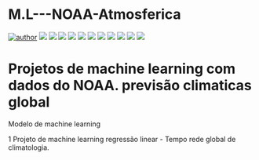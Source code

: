 # M.L---NOAA-Atmosferica

[![author](https://img.shields.io/badge/author-RafaelGallo-red.svg)](https://github.com/RafaelGallo?tab=repositories) [![](https://img.shields.io/badge/python-3.7+-blue.svg)](https://www.python.org/downloads/release/python-374/) [![](https://img.shields.io/badge/Pandas-blue.svg)](https://pandas.pydata.org/) [![](https://img.shields.io/badge/Tensorflow-GPU-orange.svg)](https://www.tensorflow.org/install/gpu?hl=pt-br) [![](https://img.shields.io/badge/Matplotlib-blue.svg)](https://matplotlib.org/) [![](https://img.shields.io/badge/Seaborn-green.svg)](https://seaborn.pydata.org/) [![](https://img.shields.io/badge/Matplotlib-orange.svg)](https://scikit-learn.org/stable/) [![](https://img.shields.io/badge/Keras-red.svg)](https://keras.io/) [![](https://img.shields.io/badge/Numpy-White.svg)](https://numpy.org/) [![](https://img.shields.io/badge/Ploty-blue.svg)](https://plotly.com/) [![](https://img.shields.io/badge/OpenCV-blue.svg)](https://opencv.org/) [![](https://img.shields.io/badge/NLTK-orange.svg)](https://www.nltk.org/)

# Projetos de machine learning com dados do NOAA. previsão climaticas global
Modelo de machine learning

1 Projeto de machine learning regressão linear - Tempo rede global de climatologia.
